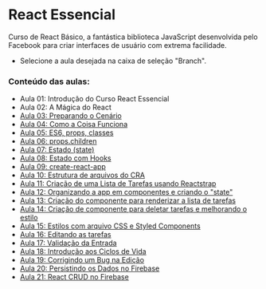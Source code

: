 # React Essencial

Curso de React Básico, a fantástica biblioteca JavaScript desenvolvida pelo Facebook para criar interfaces de usuário com extrema facilidade.

- Selecione a aula desejada na caixa de seleção "Branch".

### Conteúdo das aulas:

- Aula 01: Introdução do Curso React Essencial
- Aula 02: A Mágica do React
- [Aula 03: Preparando o Cenário](https://github.com/ja-gaeta/react-essencial/tree/aula-03)
- [Aula 04: Como a Coisa Funciona](https://github.com/ja-gaeta/react-essencial/tree/aula-04)
- [Aula 05: ES6, props, classes](https://github.com/ja-gaeta/react-essencial/tree/aula-05)
- [Aula 06: props.children](https://github.com/ja-gaeta/react-essencial/tree/aula-06)
- [Aula 07: Estado (state)](https://github.com/ja-gaeta/react-essencial/tree/aula-07)
- [Aula 08: Estado com Hooks](https://github.com/ja-gaeta/react-essencial/tree/aula-08)
- [Aula 09: create-react-app](https://github.com/ja-gaeta/react-essencial/tree/aula-09)
- [Aula 10: Estrutura de arquivos do CRA](https://github.com/ja-gaeta/react-essencial/tree/aula-10)
- [Aula 11: Criação de uma Lista de Tarefas usando Reactstrap](https://github.com/ja-gaeta/react-essencial/tree/aula-11)
- [Aula 12: Organizando a app em componentes e criando o "state"](https://github.com/ja-gaeta/react-essencial/tree/aula-12)
- [Aula 13: Criação do componente para renderizar a lista de tarefas](https://github.com/ja-gaeta/react-essencial/tree/aula-13)
- [Aula 14: Criação de componente para deletar tarefas e melhorando o estilo](https://github.com/ja-gaeta/react-essencial/tree/aula-14)
- [Aula 15: Estilos com arquivo CSS e Styled Components](https://github.com/ja-gaeta/react-essencial/tree/aula-15)
- [Aula 16: Editando as tarefas](https://github.com/ja-gaeta/react-essencial/tree/aula-16)
- [Aula 17: Validação da Entrada](https://github.com/ja-gaeta/react-essencial/tree/aula-17)
- [Aula 18: Introdução aos Ciclos de Vida](https://github.com/ja-gaeta/react-essencial/tree/aula-18)
- [Aula 19: Corrigindo um Bug na Edição](https://github.com/ja-gaeta/react-essencial/tree/aula-19)
- [Aula 20: Persistindo os Dados no Firebase](https://github.com/ja-gaeta/react-essencial/tree/aula-20)
- [Aula 21: React CRUD no Firebase](https://github.com/ja-gaeta/react-essencial/tree/aula-21)
